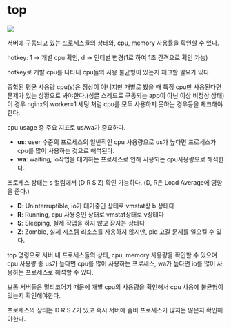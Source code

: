 # top

![](https://miro.medium.com/v2/resize:fit:1400/format:webp/1*TtUVAogH-IVZdTeu4AMpdg.png)

서버에 구동되고 있는 프로세스들의 상태와, cpu, memory 사용률을 확인할 수 있다.

hotkey: 1 -> 개별 cpu 확인, d -> 인터벌 변경(1로 하여 1초 간격으로 확인 가능)

hotkey로 개발 cpu를 나타내 cpu들의 사용 불균형이 있는지 체크할 필요가 있다.

종합된 평균 사용량 cpu(s)은 정상이 아니지만 개별로 봤을 때 특정 cpu만 사용된다면 문제가 있는 상황으로 봐야한다.(싱글 스레드로 구동되는 app이 아닌 이상 비정상 상태) 이 경우 nginx의 worker=1 세팅 처럼 cpu를 모두 사용하지 못하는 경우등을 체크해야한다.

cpu usage 중 주요 지표로 us/wa가 중요하다.
- **us**: user 수준의 프로세스의 일반적인 cpu 사용량으로 us가 높다면 프로세스가 cpu를 많이 사용하는 것으로 해석된다.
- **wa**: waiting, io작업을 대기하는 프로세스로 인해 사용되는 cpu사용량으로 해석한다.

프로세스 상태는 s 컬럼에서 (D R S Z) 확인 가능하다. (D, R은 Load Average에 영향을 준다.)
- **D**: Uninterruptible, io가 대기중인 상태로 vmstat상 b 상태다
- **R**: Running, cpu 사용중인 상태로 vmstat상태로 v상태다
- **S**: Sleeping, 실제 작업을 하지 않고 잠자는 상태다
- **Z**: Zombie, 실제 시스템 리소스를 사용하지 않지만, pid 고갈 문제를 일으킬 수 있다.

top 명령으로 서버 내 프로세스들의 상태, cpu, memory 사용량을 확인할 수 있으며 cpu 사용량 중 us가 높다면 cpu를 많이 사용하는 프로세스, wa가 높다면 io를 많이 사용하는 프로세스로 해석할 수 있다.

보통 서버들은 멀티코어기 때문에 개별 cpu의 사용량을 확인해서 cpu 사용에 불균형이 있는지 확인해야한다.

프로세스의 상태는 D R S Z가 있고 혹시 서버에 좀비 프로세스가 많지는 않은지 확인해야한다.



